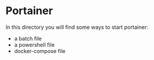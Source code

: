 # Portainer
In this directory you will find some ways to start portainer:
- a batch file
- a powershell file
- docker-compose file
